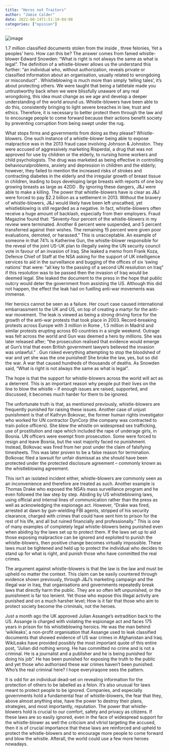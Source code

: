 ```yaml
---
title: "Heros not Traitors"
author: "Jamie Calder"
date: 2022-08-14T1:51:10-04:00
categories: ["opinion"]
---
```


![image](../img/article/heroes-not-traitors/1.jpg)

1.7 million classified documents stolen from the inside , three felonies, Yet a peoples’ hero. How can this be? The answer comes from famed whistle-blower Edward Snowden: “What is right is not always the same as what is legal”. The definition of a whistle-blower allows us the understand this further: “an individual who, without authorization, reveals private or classified information about an organisation, usually related to wrongdoing or misconduct” . Whistleblowing is much more than simply ‘telling tales’, it’s about protecting others. We were taught that being a tattletale made you untrustworthy back when we were blissfully unaware of any real wrongdoing, this idea must change as we age and develop a deeper understanding of the world around us. Whistle-blowers have been able to do this, consistently bringing to light severe breaches in law, trust and ethics. Therefore, it is necessary to better protect them through the law and to encourage people to come forward because their actions benefit society by preventing corruption from being swept under the rug.

What stops firms and governments from doing as they please? Whistle-blowers. One such instance of a whistle-blower being able to expose malpractice was in the 2013 fraud case involving Johnson & Johnston. They were accused of aggressively marketing Risperdal, a drug that was not approved for use by children or the elderly, to nursing home workers and child psychologists.  The drug was marketed as being effective in controlling behaviouralproblems, anxiety and depression in children and the elderly; however, they failed to mention the increased risks of strokes and contracting diabetes in the elderly and the irregular growth of breast tissue in children, leading to boys developing large breasts with reports of one boy growing breasts as large as 42DD . By ignoring these dangers, J&J were able to make a killing. The power that whistle-blowers have is clear as J&J were forced to pay $2.2 billion as a settlement in 2013. Without the bravery of whistle-blowers, J&J would likely have been left unscathed, yet whistleblowing is still regarded as a negative. In fact, whistle-blowers often receive a huge amount of backlash, especially from their employers. Fraud Magazine found that: “Seventy-four percent of the whistle-blowers in my review were terminated. Another 6 percent were suspended, and 5 percent transferred against their wishes. The remaining 15 percent were given poor evaluations, demoted, or harassed.”  This is unacceptable. 
An example of someone in that 74% is Katherine Gun, the whistle-blower responsible for the reveal of the joint US-UK plan to illegally swing the UN security council vote in favour of an invasion of Iraq. She leaked a memo from Frank Koza, Defence Chief of Staff at the NSA asking for the support of UK intelligence services to aid in the surveillance and bugging of the offices of six ‘swing nations’ that were: “all key to the passing of a second UN resolution on Iraq”  if this resolution was to be passed then the invasion of Iraq would be deemed legal. She leaked the document to the press in the hope that public outcry would deter the government from assisting the US. Although this did not happen, the effect the leak had on fuelling anti-war movements was immense.

Her heroics cannot be seen as a failure. Her court case caused international embarrassment to the UK and US, on top of creating a martyr for the anti-war movement. The leak is viewed as being a strong driving force for the growth of the anti-war protests that took place in 2003. Record-breaking protests across Europe with 3 million in Rome , 1.5 million in Madrid and similar protests erupting across 60 countries in a single weekend.  Outrage was felt across the world and Gun was deemed a hero by millions.  She was later released after; “the prosecution realised that evidence would emerge at Gun’s trial that even British government lawyers believed the invasion was unlawful.” . Gun risked everything attempting to stop the bloodshed of war and yet she was the one punished! She broke the law, yes, but so did the war. A war that caused hundreds of thousands of deaths. As Snowden said, “What is right is not always the same as what is legal”. 

The hope is that the support for whistle-blowers across the world will act as a deterrent. This is an important reason why people put their lives on the line to blow the whistle – if enough issues are raised, supported, and discussed, it becomes much harder for them to be ignored.

The unfortunate truth is that, as mentioned previously, whistle-blowers are frequently punished for raising these issues. Another case of unjust punishment is that of Kathryn Bokovac, the former human rights investigator who worked for UN contractor DynCorp (the company was contracted to train police officers). She blew the whistle on widespread sex trafficking, use of prostitution and rape which included the rape of underage girls, in Bosnia.  UN officers were exempt from prosecution. Some were forced to resign and leave Bosnia, but the vast majority faced no punishment. Instead, Bolkovac was fired from her post under the claim of falsifying timesheets. This was later proven to be a false reason for termination. Bolkovac filed a lawsuit for unfair dismissal as she should have been protected under the protected disclosure agreement – commonly known as the whistleblowing agreement. 

This isn’t an isolated incident either, whistle-blowers are commonly seen as an inconvenience and therefore are treated as such. Another example is Thomas Drake who exposed the NSA’s mass surveillance program and he even followed the law step by step. Abiding by US whistleblowing laws, using official and internal lines of communication rather than the press as well as acknowledging the espionage act. However, “Drake was fired, arrested at dawn by gun-wielding FBI agents, stripped of his security clearance, charged with crimes that could have sent him to prison for the rest of his life, and all but ruined financially and professionally.”  This is one of many examples of completely legal whistle-blowers being punished even when abiding by the laws set up to protect them. If the laws set up to aid those exposing malpractice can be ignored and exploited to punish the whistle-blowers, then positive change becomes virtually impossible. These laws must be tightened and held up to protect the individual who decides to stand up for what is right, and punish those who have committed the real crimes.

The argument against whistle-blowers is that the law is the law and must be upheld no matter the context. This claim can be easily countered through evidence shown previously, through J&J’s marketing campaign and the illegal war in Iraq, that organisations and governments repeatedly break laws that directly harm the public. They are so often left unpunished, or the punishment is far too lenient. Yet those who expose this illegal activity are punished and on a much harsher level; How is it fair that those who aim to protect society become the criminals, not the heroes.

Just a month ago the UK approved Julian Assange’s extradition back to the US. Assange is charged with violating the espionage act and faces 175 years in prison for his whistleblowing heroics. He was the man behind ‘wikileaks’, a non-profit organisation that Assange used to leak classified documents that showed evidence of US war crimes in Afghanistan and Iraq. WikiLeaks have provided possibly the most important quote of this entire post, “Julian did nothing wrong. He has committed no crime and is not a criminal. He is a journalist and a publisher and he is being punished for doing his job”.  He has been punished for exposing the truth to the public and yet those who authorised these war crimes haven’t been punished. Who’s the real criminal here? I hope everyiraqone sees the pattern.

It is odd for an individual dead-set on revealing information for the protection of others to be labelled as a felon. It’s also unusual for laws meant to protect people to be ignored. Companies, and especially governments hold a fundamental fear of whistle-blowers, the fear that they, above almost anything else, have the power to destroy their plans, strategies, and most importantly, reputation. The power that whistle-blowers hold is crucial to our comfort, safety and privacy as citizens. If these laws are so easily ignored, even in the face of widespread support for the whistle-blower as well the criticism and vitriol targeting the accused, then it is of crucial importance that these laws are reinforced and upheld to protect the whistle-blowers and to encourage more people to come forward and blow the whistle. Afterall, the world could use a few more heroes nowadays.
